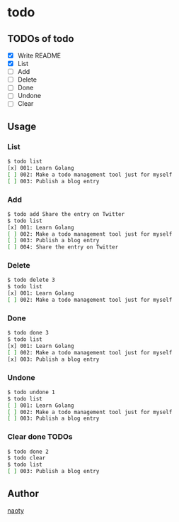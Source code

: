 # todo 

## TODOs of todo

- [x] Write README
- [x] List
- [ ] Add
- [ ] Delete
- [ ] Done
- [ ] Undone
- [ ] Clear

## Usage

### List

```bash
$ todo list
[x] 001: Learn Golang
[ ] 002: Make a todo management tool just for myself
[ ] 003: Publish a blog entry
```

### Add

```bash
$ todo add Share the entry on Twitter
$ todo list
[x] 001: Learn Golang
[ ] 002: Make a todo management tool just for myself
[ ] 003: Publish a blog entry
[ ] 004: Share the entry on Twitter
```

### Delete

```bash
$ todo delete 3
$ todo list
[x] 001: Learn Golang
[ ] 002: Make a todo management tool just for myself
```

### Done

```bash
$ todo done 3
$ todo list
[x] 001: Learn Golang
[ ] 002: Make a todo management tool just for myself
[x] 003: Publish a blog entry
```

### Undone

```bash
$ todo undone 1
$ todo list
[ ] 001: Learn Golang
[ ] 002: Make a todo management tool just for myself
[ ] 003: Publish a blog entry
```

### Clear done TODOs

```bash
$ todo done 2
$ todo clear
$ todo list
[ ] 003: Publish a blog entry
```

## Author

[naoty](https://github.com/naoty)

